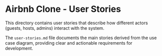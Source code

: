 # Airbnb Clone - User Stories

This directory contains user stories that describe how different actors (guests, hosts, admins) interact with the system.

The `user-stories.md` file documents the main stories derived from the use case diagram, providing clear and actionable requirements for development.
